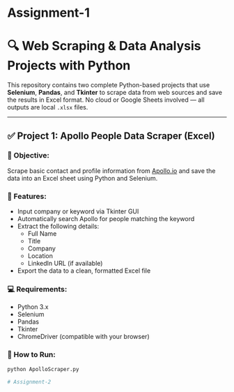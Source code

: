 # Assignment-1

# 🔍 Web Scraping & Data Analysis Projects with Python

This repository contains two complete Python-based projects that use **Selenium**, **Pandas**, and **Tkinter** to scrape data from web sources and save the results in Excel format. No cloud or Google Sheets involved — all outputs are local `.xlsx` files.

---

## ✅ Project 1: Apollo People Data Scraper (Excel)

### 📌 Objective:
Scrape basic contact and profile information from [Apollo.io](https://www.apollo.io/) and save the data into an Excel sheet using Python and Selenium.

### 🔧 Features:
- Input company or keyword via Tkinter GUI
- Automatically search Apollo for people matching the keyword
- Extract the following details:
  - Full Name
  - Title
  - Company
  - Location
  - LinkedIn URL (if available)
- Export the data to a clean, formatted Excel file

### 💻 Requirements:
- Python 3.x
- Selenium
- Pandas
- Tkinter
- ChromeDriver (compatible with your browser)

### 🏁 How to Run:
```bash
python ApolloScraper.py

# Assignment-2


